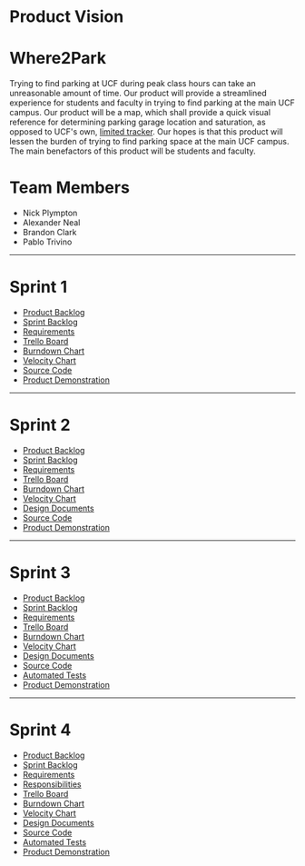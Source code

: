 Product Vision
===

# Where2Park

Trying to find parking at UCF during peak class hours can take an unreasonable amount of time. Our product will provide a streamlined experience for students and faculty in trying to find parking at the main UCF campus. Our product will be a map, which shall provide a quick visual reference for determining parking garage location and saturation, as opposed to UCF's own, [limited tracker](https://parking.ucf.edu/garage-availability/). Our hopes is that this product will lessen the burden of trying to find parking space at the main UCF campus. The main benefactors of this product will be students and faculty.


Team Members
===
* Nick Plympton
* Alexander Neal
* Brandon Clark
* Pablo Trivino

___
# Sprint 1
* [Product Backlog](https://github.com/kildar2112/4331_UCFMAP/blob/master/artifacts/product_backlog.md)
* [Sprint Backlog](https://github.com/kildar2112/4331_UCFMAP/blob/master/artifacts/sprint1_backlog.md)
* [Requirements](https://github.com/kildar2112/4331_UCFMAP/blob/master/artifacts/requirements.md)
* [Trello Board](https://trello.com/b/DQ7zz3dr "Trello Board")
* [Burndown Chart](https://docs.google.com/spreadsheets/d/18ZNrewHhYaIdlC0otEgjJGLAa8rV4aXmvFUzKAAMz2E/edit?usp=sharing "Burndown Chart")
* [Velocity Chart](https://docs.google.com/spreadsheets/d/1cew6mcgZfgurgXaZ3WlLkIoqFvAG7rNAzxE7I6ZCIE8/edit?usp=sharing)
* [Source Code](https://github.com/kildar2112/4331_UCFMAP/blob/master/src/source_code.txt)
* [Product Demonstration](http://my.ucfparkingmap.wtf/)
___
# Sprint 2
* [Product Backlog](https://github.com/kildar2112/4331_UCFMAP/blob/master/artifacts/product_backlog.md)
* [Sprint Backlog](https://github.com/kildar2112/4331_UCFMAP/blob/master/artifacts/sprint2_backlog.md)
* [Requirements](https://github.com/kildar2112/4331_UCFMAP/blob/master/artifacts/requirements.md)
* [Trello Board](https://trello.com/b/DQ7zz3dr "Trello Board")
* [Burndown Chart](https://docs.google.com/spreadsheets/d/18ZNrewHhYaIdlC0otEgjJGLAa8rV4aXmvFUzKAAMz2E/#gid=954514540)
* [Velocity Chart](https://docs.google.com/spreadsheets/d/1cew6mcgZfgurgXaZ3WlLkIoqFvAG7rNAzxE7I6ZCIE8/edit?usp=sharing)
* [Design Documents](https://github.com/kildar2112/4331_UCFMAP/blob/master/artifacts/architecture.md)
* [Source Code](https://github.com/kildar2112/4331_UCFMAP/blob/master/src/sprint2_source_code.txt)
* [Product Demonstration](https://www.youtube.com/watch?v=P1uiUvLMaz8&feature)
___
# Sprint 3
* [Product Backlog](https://github.com/kildar2112/4331_UCFMAP/blob/master/artifacts/product_backlog.md)
* [Sprint Backlog](https://github.com/kildar2112/4331_UCFMAP/blob/master/artifacts/sprint3_backlog.md)
* [Requirements](https://github.com/kildar2112/4331_UCFMAP/blob/master/artifacts/requirements.md)
* [Trello Board](https://trello.com/b/DQ7zz3dr "Trello Board")
* [Burndown Chart](https://docs.google.com/spreadsheets/d/18ZNrewHhYaIdlC0otEgjJGLAa8rV4aXmvFUzKAAMz2E/#gid=2104754109)
* [Velocity Chart](https://docs.google.com/spreadsheets/d/1cew6mcgZfgurgXaZ3WlLkIoqFvAG7rNAzxE7I6ZCIE8/edit?usp=sharing)
* [Design Documents](https://github.com/kildar2112/4331_UCFMAP/blob/master/artifacts/architecture.md)
* [Source Code](https://github.com/kildar2112/4331_UCFMAP/blob/master/src/sprint3_source_code.txt)
* [Automated Tests](https://github.com/kildar2112/4331_UCFMAP/tree/master/tests)
* [Product Demonstration](https://www.youtube.com/watch?v=jLBAXZMwJzg)
___
# Sprint 4
* [Product Backlog](https://github.com/kildar2112/4331_UCFMAP/blob/master/artifacts/product_backlog.md)
* [Sprint Backlog](https://github.com/kildar2112/4331_UCFMAP/blob/master/artifacts/sprint4_backlog.md)
* [Requirements](https://github.com/kildar2112/4331_UCFMAP/blob/master/artifacts/requirements.md)
* [Responsibilities](https://github.com/kildar2112/4331_UCFMAP/blob/master/artifacts/responsibilities.md)
* [Trello Board](https://trello.com/b/DQ7zz3dr "Trello Board")
* [Burndown Chart](https://docs.google.com/spreadsheets/d/18ZNrewHhYaIdlC0otEgjJGLAa8rV4aXmvFUzKAAMz2E/#gid=2121564038)
* [Velocity Chart](https://docs.google.com/spreadsheets/d/1cew6mcgZfgurgXaZ3WlLkIoqFvAG7rNAzxE7I6ZCIE8/edit?usp=sharing)
* [Design Documents](https://github.com/kildar2112/4331_UCFMAP/blob/master/artifacts/architecture.md)
* [Source Code](https://github.com/kildar2112/4331_UCFMAP/blob/master/src/sprint4_source_code.txt)
* [Automated Tests](https://github.com/kildar2112/4331_UCFMAP/tree/master/tests)
* [Product Demonstration](https://www.youtube.com/watch?v=EmE7-YFm87A)
